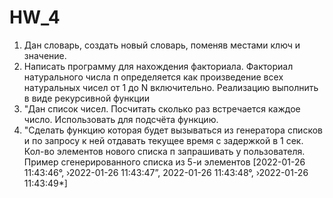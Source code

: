 # HW_4
1. Дан словарь, создать новый словарь, поменяв местами ключ и значение.
2. Написать программу для нахождения факториала. Факториал натурального числа
п определяется как произведение всех натуральных чисел от 1 до N включительно.
Реализацию выполнить в виде рекурсивной функции
3. "Дан список чисел. Посчитать сколько раз встречается каждое число.
Использовать для подсчёта функцию.
4. "Сделать функцию которая будет вызываться из генератора списков и по запросу
к ней отдавать текущее время с задержкой в 1 сек. Кол-во элементов нового списка
п запрашивать у пользователя. Пример сгенерированного списка из 5-и элементов
[2022-01-26 11:43:46°, ›2022-01-26 11:43:47”, 2022-01-26 11:43:48°, ›2022-01-26 11:43:49*]
